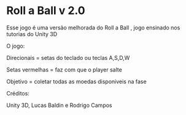 # Roll a Ball v 2.0
Esse jogo é uma versão melhorada do Roll a Ball , jogo ensinado nos tutorias do Unity 3D

O jogo:

Direcionais = setas do teclado ou teclas A,S,D,W 

Setas vermelhas = faz com que o player salte 

Objetivo = coletar todas as moedas disponiveis na fase 



Créditos:

Unity 3D,
Lucas Baldin e Rodrigo Campos

